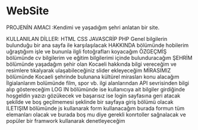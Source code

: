 # WebSite
PROJENİN AMACI :Kendimi ve yaşadığım şehri anlatan bir site.

KULLANILAN DİLLER:
HTML
CSS
JAVASCRİP
PHP
Genel bilgilerin bulunduğu bir ana sayfa ile karşılaşılacak
HAKKINDA bölümünde hobilerim uğraştığıım işle ve bununla ilgli fotoğrafları koyacağım
ÖZGEÇMİŞ bölümünde cv bilgilerim ve eğitim bilgilerimi içinde bulunduracağım
ŞEHRİM bölümünde yaşadağım şehir olan Kocaeli hakkında bilgi vereceğim ve resimlere tıkalyarak ulaşabileceğiniz slider ekleyeceğim
MİRASIMIZ bölümünde Kocaeli şehrinde bulunana kültürel mirasları konu alacağım
İlgialanlarım bolümünde film, spor vb. ilgi alanlarından API sevrisinden bilgi alıp göstereceğim
LOG IN bölümünde ise kullanıcıya ait bilgiler girdiğinde hoşgeldin yazızı gözükecek ve başarısız ise login sayfasına geri atacak şekilde ve boş geçilmemesi şeklinde bir sayfaya giriş bölümü olacak
ILETIŞIM bölümünde js kullanarak form kullanacağım burada formun tüm elemanları olacak ve burada boş mu diye gerekli konrtoller sağnalacak ve popüler bir framwork kullanarak denetleyeceğim
